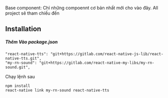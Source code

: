 Base component: Chỉ những compoennt cơ bản nhất mới cho vào đây.
All project sẽ tham chiếu đến
## Installation

##### Thêm Vào package.json
```
"react-native-tts": "git+https://gitlab.com/react-native-js-lib/react-native-tts.git",
"my-rn-sound": "git+https://gitlab.com/react-native-my-libs/my-rn-sound.git",
```

Chạy  lệnh sau
```
npm install
react-native link my-rn-sound react-native-tts
```
